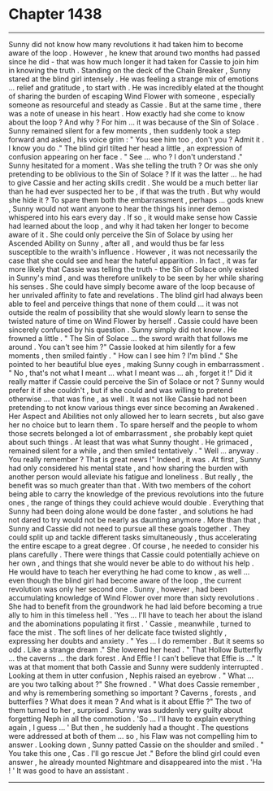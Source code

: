 
# Chapter 1438


---

Sunny did not know how many revolutions it had taken him to become aware of the loop . However , he knew that around two months had passed since he did - that was how much longer it had taken for Cassie to join him in knowing the truth .
Standing on the deck of the Chain Breaker , Sunny stared at the blind girl intensely . He was feeling a strange mix of emotions ... relief and gratitude , to start with . He was incredibly elated at the thought of sharing the burden of escaping Wind Flower with someone , especially someone as resourceful and steady as Cassie .
But at the same time , there was a note of unease in his heart .
How exactly had she come to know about the loop ? And why ?
For him ... it was because of the Sin of Solace .
Sunny remained silent for a few moments , then suddenly took a step forward and asked , his voice grim :
" You see him too , don't you ? Admit it . I know you do ."
The blind girl tilted her head a little , an expression of confusion appearing on her face .
" See ... who ? I don't understand ."
Sunny hesitated for a moment .
Was she telling the truth ? Or was she only pretending to be oblivious to the Sin of Solace ?
If it was the latter ... he had to give Cassie and her acting skills credit . She would be a much better liar than he had ever suspected her to be , if that was the truth .
But why would she hide it ? To spare them both the embarrassment , perhaps ... gods knew , Sunny would not want anyone to hear the things his inner demon whispered into his ears every day .
If so , it would make sense how Cassie had learned about the loop , and why it had taken her longer to become aware of it . She could only perceive the Sin of Solace by using her Ascended Ability on Sunny , after all , and would thus be far less susceptible to the wraith's influence .
However , it was not necessarily the case that she could see and hear the hateful apparition . In fact , it was far more likely that Cassie was telling the truth - the Sin of Solace only existed in Sunny's mind , and was therefore unlikely to be seen by her while sharing his senses .
She could have simply become aware of the loop because of her unrivaled affinity to fate and revelations . The blind girl had always been able to feel and perceive things that none of them could ... it was not outside the realm of possibility that she would slowly learn to sense the twisted nature of time on Wind Flower by herself .
Cassie could have been sincerely confused by his question . Sunny simply did not know .
He frowned a little .
" The Sin of Solace ... the sword wraith that follows me around . You can't see him ?"
Cassie looked at him silently for a few moments , then smiled faintly .
" How can I see him ? I'm blind ."
She pointed to her beautiful blue eyes , making Sunny cough in embarrassment .
" No , that's not what I meant ... what I meant was ... ah , forget it !"
Did it really matter if Cassie could perceive the Sin of Solace or not ? Sunny would prefer it if she couldn't , but if she could and was willing to pretend otherwise ... that was fine , as well .
It was not like Cassie had not been pretending to not know various things ever since becoming an Awakened . Her Aspect and Abilities not only allowed her to learn secrets , but also gave her no choice but to learn them . To spare herself and the people to whom those secrets belonged a lot of embarrassment , she probably kept quiet about such things .
At least that was what Sunny thought .
He grimaced , remained silent for a while , and then smiled tentatively .
" Well ... anyway . You really remember ? That is great news !"
Indeed , it was . At first , Sunny had only considered his mental state , and how sharing the burden with another person would alleviate his fatigue and loneliness .
But really , the benefit was so much greater than that .
With two members of the cohort being able to carry the knowledge of the previous revolutions into the future ones , the range of things they could achieve would double . Everything that Sunny had been doing alone would be done faster , and solutions he had not dared to try would not be nearly as daunting anymore .
More than that , Sunny and Cassie did not need to pursue all these goals together . They could split up and tackle different tasks simultaneously , thus accelerating the entire escape to a great degree .
Of course , he needed to consider his plans carefully . There were things that Cassie could potentially achieve on her own , and things that she would never be able to do without his help . He would have to teach her everything he had come to know , as well ... even though the blind girl had become aware of the loop , the current revolution was only her second one .
Sunny , however , had been accumulating knowledge of Wind Flower over more than sixty revolutions . She had to benefit from the groundwork he had laid before becoming a true ally to him in this timeless hell .
'Yes ... I'll have to teach her about the island and the abominations populating it first . '
Cassie , meanwhile , turned to face the mist . The soft lines of her delicate face twisted slightly , expressing her doubts and anxiety .
" Yes ... I do remember . But it seems so odd . Like a strange dream ."
She lowered her head .
" That Hollow Butterfly ... the caverns ... the dark forest . And Effie ! I can't believe that Effie is ..."
It was at that moment that both Cassie and Sunny were suddenly interrupted .
Looking at them in utter confusion , Nephis raised an eyebrow .
" What ... are you two talking about ?"
She frowned .
" What does Cassie remember , and why is remembering something so important ? Caverns , forests , and butterflies ? What does it mean ? And what is it about Effie ?"
The two of them turned to her , surprised . Sunny was suddenly very guilty about forgetting Neph in all the commotion .
'So ... I'll have to explain everything again , I guess ... '
But then , he suddenly had a thought . The questions were addressed at both of them ... so , his Flaw was not compelling him to answer .
Looking down , Sunny patted Cassie on the shoulder and smiled .
" You take this one , Cas . I'll go rescue Jet ."
Before the blind girl could even answer , he already mounted Nightmare and disappeared into the mist .
'Ha ! '
It was good to have an assistant .

---

